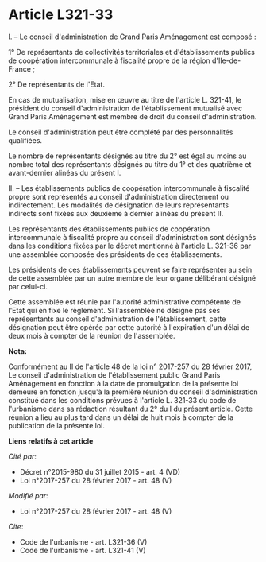 # Article L321-33

I. – Le conseil d'administration de Grand Paris Aménagement est composé : 

1° De représentants de collectivités territoriales et d'établissements publics de coopération intercommunale à fiscalité
propre de la région d'Ile-de-France ; 

2° De représentants de l'Etat. 

En cas de mutualisation, mise en œuvre au titre de l'article L. 321-41, le président du conseil d'administration de
l'établissement mutualisé avec Grand Paris Aménagement est membre de droit du conseil d'administration. 

Le conseil d'administration peut être complété par des personnalités qualifiées. 

Le nombre de représentants désignés au titre du 2° est égal au moins au nombre total des représentants désignés au titre du
1° et des quatrième et avant-dernier alinéas du présent I. 

II. – Les établissements publics de coopération intercommunale à fiscalité propre sont représentés au conseil
d'administration directement ou indirectement. Les modalités de désignation de leurs représentants indirects sont fixées aux
deuxième à dernier alinéas du présent II. 

Les représentants des établissements publics de coopération intercommunale à fiscalité propre au conseil d'administration
sont désignés dans les conditions fixées par le décret mentionné à l'article L. 321-36 par une assemblée composée des
présidents de ces établissements. 

Les présidents de ces établissements peuvent se faire représenter au sein de cette assemblée par un autre membre de leur
organe délibérant désigné par celui-ci. 

Cette assemblée est réunie par l'autorité administrative compétente de l'Etat qui en fixe le règlement. Si l'assemblée ne
désigne pas ses représentants au conseil d'administration de l'établissement, cette désignation peut être opérée par cette
autorité à l'expiration d'un délai de deux mois à compter de la réunion de l'assemblée.

**Nota:**

Conformément au II de l'article 48 de la loi n° 2017-257 du 28 février 2017, Le conseil d'administration de l'établissement
public Grand Paris Aménagement en fonction à la date de promulgation de la présente loi demeure en fonction jusqu'à la
première réunion du conseil d'administration constitué dans les conditions prévues à l'article L. 321-33 du code de
l'urbanisme dans sa rédaction résultant du 2° du I du présent article. Cette réunion a lieu au plus tard dans un délai de
huit mois à compter de la publication de la présente loi.

**Liens relatifs à cet article**

_Cité par_:

  - Décret n°2015-980 du 31 juillet 2015 - art. 4 (VD)
  - Loi n°2017-257 du 28 février 2017 - art. 48 (V)

_Modifié par_:

  - Loi n°2017-257 du 28 février 2017 - art. 48 (V)

_Cite_:

  - Code de l'urbanisme - art. L321-36 (V)
  - Code de l'urbanisme - art. L321-41 (V)

